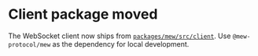 # Client package moved

The WebSocket client now ships from [`packages/mew/src/client`](../../packages/mew/src/client).
Use `@mew-protocol/mew` as the dependency for local development.
